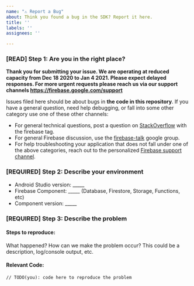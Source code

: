 ```yaml
---
name: "⚠️ Report a Bug"
about: Think you found a bug in the SDK? Report it here.
title: ''
labels: ''
assignees: ''

---
```


<!-- DO NOT DELETE 
validate_template=true
template_path=.github/ISSUE_TEMPLATE/bug.md
-->


### [READ] Step 1: Are you in the right place?
**Thank you for submitting your issue. We are operating at reduced capacity from Dec 18 2020 to Jan 4 2021. Please expect delayed responses. For more urgent requests please reach us via our  support channels https://firebase.google.com/support**

Issues filed here should be about bugs in __the code in this repository__. 
If you have a general question, need help debugging, or fall into some
other category use one of these other channels:

  * For general technical questions, post a question on [StackOverflow](http://stackoverflow.com/)
    with the firebase tag.
  * For general Firebase discussion, use the [firebase-talk](https://groups.google.com/forum/#!forum/firebase-talk)
    google group.
  * For help troubleshooting your application that does not fall under one
    of the above categories, reach out to the personalized
    [Firebase support channel](https://firebase.google.com/support/).

### [REQUIRED] Step 2: Describe your environment

  * Android Studio version: _____
  * Firebase Component: _____ (Database, Firestore, Storage, Functions, etc)
  * Component version: _____

### [REQUIRED] Step 3: Describe the problem

#### Steps to reproduce:

What happened? How can we make the problem occur?
This could be a description, log/console output, etc.

#### Relevant Code:

```
// TODO(you): code here to reproduce the problem
```
